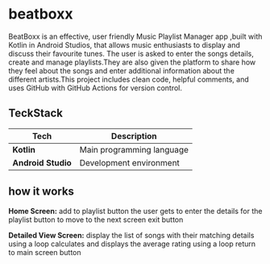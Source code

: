 # beatboxx
BeatBoxx is an effective, user friendly Music Playlist Manager app ,built with Kotlin in Android Studios, that allows music enthusiasts to display and discuss their favourite tunes. 
The user is asked to enter the songs details, create and manage playlists.They are also given the platform to share how they feel about the songs and enter additional
information about the different artists.This project includes clean code, helpful comments, and uses GitHub with GitHub Actions for version control.

## TeckStack


| Tech                                  | Description                                  |
| ------------------------------------- | -------------------------------------------- |
| **Kotlin**                            | Main programming language                    |
| **Android Studio**                    | Development environment                      |

## how it works
**Home Screen:**
add to playlist button
the user gets to enter the details for the playlist
button to move to the next screen
exit button

**Detailed View Screen:**
display the list of songs with their matching details using a loop
calculates and displays the average rating using a loop
return to main screen button
